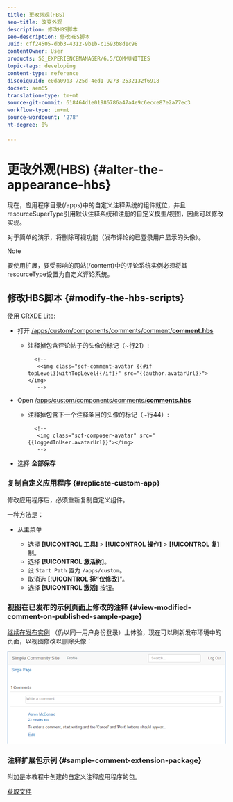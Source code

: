 ```yaml
---
title: 更改外观(HBS)
seo-title: 改变外观
description: 修改HBS脚本
seo-description: 修改HBS脚本
uuid: cff24505-dbb3-4312-9b1b-c1693b8d1c98
contentOwner: User
products: SG_EXPERIENCEMANAGER/6.5/COMMUNITIES
topic-tags: developing
content-type: reference
discoiquuid: e0da09b3-725d-4ed1-9273-2532132f6918
docset: aem65
translation-type: tm+mt
source-git-commit: 618464d1e01986786a47a4e9c6ecce87e2a77ec3
workflow-type: tm+mt
source-wordcount: '278'
ht-degree: 0%

---
```



# 更改外观(HBS) {#alter-the-appearance-hbs}

现在，应用程序目录(/apps)中的自定义注释系统的组件就位，并且resourceSuperType引用默认注释系统和注册的自定义模型/视图，因此可以修改实现。

对于简单的演示，将删除可视功能（发布评论的已登录用户显示的头像）。

>[!NOTE]
>
>要使用扩展，要受影响的网站(/content)中的评论系统实例必须将其resourceType设置为自定义评论系统。


## 修改HBS脚本 {#modify-the-hbs-scripts}

使用 [CRXDE Lite](/help/sites-developing/developing-with-crxde-lite.md):

* 打开 [/apps/custom/components/comments/comment/**comment.hbs**](https://localhost:4502/crx/de/index.jsp#/apps/custom/components/comments/comment/comment.hbs)

   * 注释掉包含评论帖子的头像的标记（~行21）:

      ```
        <!--
         <<img class="scf-comment-avatar {{#if topLevel}}withTopLevel{{/if}}" src="{{author.avatarUrl}}"></img>
         -->
      ```

* Open [/apps/custom/components/comments/**comments.hbs**](https://localhost:4502/crx/de/index.jsp#/apps/custom/components/comments/comments.hbs)

   * 注释掉包含下一个注释条目的头像的标记（~行44）:

      ```
        <!--
         <img class="scf-composer-avatar" src="{{loggedInUser.avatarUrl}}"></img>
         -->
      ```

* 选择 **全部保存**

### 复制自定义应用程序 {#replicate-custom-app}

修改应用程序后，必须重新复制自定义组件。

一种方法是：

* 从主菜单

   * 选择 **[!UICONTROL 工具]** > **[!UICONTROL 操作]** > **[!UICONTROL 复]**&#x200B;制。
   * 选择 **[!UICONTROL 激活树]**。
   * 设 `Start Path` 置为 `/apps/custom`。
   * 取消选 **[!UICONTROL 择“仅修改]**”。
   * 选择 **[!UICONTROL 激活]** 按钮。

### 视图在已发布的示例页面上修改的注释 {#view-modified-comment-on-published-sample-page}

[继续在发布实例](/help/communities/extend-sample-page.md#publish-sample-page) （仍以同一用户身份登录）上体验，现在可以刷新发布环境中的页面，以视图修改以删除头像：

![chlimage_1-81](assets/chlimage_1-81.png)

### 注释扩展包示例 {#sample-comment-extension-package}

附加是本教程中创建的自定义注释应用程序的包。

[获取文件](assets/sample-comment-extension-6-1-fp3.zip)
